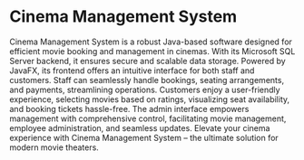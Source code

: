 # Cinema Management System

Cinema Management System is a robust Java-based software designed for efficient movie booking and management in cinemas. With its Microsoft SQL Server backend, it ensures secure and scalable data storage. Powered by JavaFX, its frontend offers an intuitive interface for both staff and customers. Staff can seamlessly handle bookings, seating arrangements, and payments, streamlining operations. Customers enjoy a user-friendly experience, selecting movies based on ratings, visualizing seat availability, and booking tickets hassle-free. The admin interface empowers management with comprehensive control, facilitating movie management, employee administration, and seamless updates. Elevate your cinema experience with Cinema Management System – the ultimate solution for modern movie theaters.



